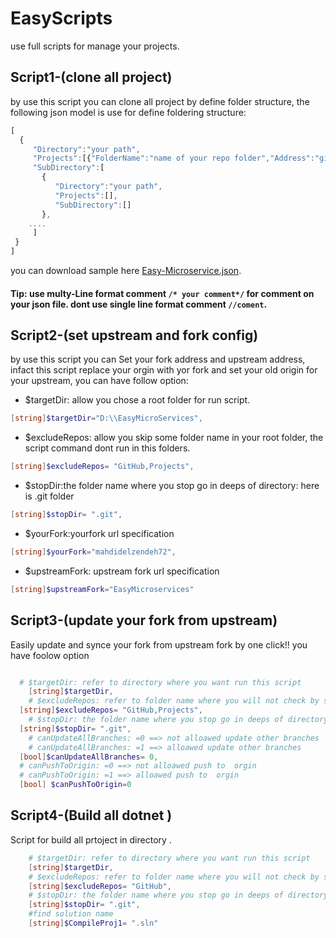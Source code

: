 # EasyScripts
use full scripts for manage your projects.
## Script1-(clone all project)
by use this script you can clone all project by define folder structure, the following json model is use for define foldering structure:
```javascript
[
  {
     "Directory":"your path",
     "Projects":[{"FolderName":"name of your repo folder","Address":"github url"},......],
     "SubDirectory":[ 
       {
          "Directory":"your path",
          "Projects":[],
          "SubDirectory":[]
       },
    ....
     ]
 }
]

```
you can download sample here [Easy-Microservice.json](https://github.com/mahdidelzendeh72/EasyScripts/blob/develop/Script1-(clone%20all%20project)/Easy-Microservice.json).
#### Tip: use multy-Line format comment `/* your comment*/`  for comment on your json file. dont use single line format comment `//coment`.

## Script2-(set upstream and fork config)
by use this script you can Set your fork address and upstream address, infact this script replace your orgin with yor fork and set your old origin for your upstream,
you can have follow option:
- $targetDir: allow you chose a root folder for run script.
```ps1
[string]$targetDir="D:\\EasyMicroServices",
```
- $excludeRepos: allow you skip some folder name in your root folder, the script command dont run in this folders.
```	ps1
[string]$excludeRepos= "GitHub,Projects",
```

- $stopDir:the folder name where you stop go in deeps of directory: here is .git folder
```ps1
[string]$stopDir= ".git",
```
- $yourFork:yourfork url specification
```ps1
[string]$yourFork="mahdidelzendeh72",
```
- $upstreamFork: upstream fork url specification
```ps1	
[string]$upstreamFork="EasyMicroservices"	
```
## Script3-(update your fork from upstream)
Easily update and synce your fork from upstream fork by one click!!
you have foolow option
```ps1

  # $targetDir: refer to directory where you want run this script
	[string]$targetDir,
	# $excludeRepos: refer to folder name where you will not check by script
  [string]$excludeRepos= "GitHub,Projects",
	# $stopDir: the folder name where you stop go in deeps of directory: here is .git folder
  [string]$stopDir= ".git",
	# canUpdateAllBranches: =0 ==> not alloawed update other branches
	# canUpdateAllBranches: =1 ==> alloawed update other branches
  [bool]$canUpdateAllBranches= 0,
  # canPushToOrigin: =0 ==> not alloawed push to  orgin
  # canPushToOrigin: =1 ==> alloawed push to  orgin
  [bool] $canPushToOrigin=0	
  ```
## Script4-(Build all dotnet )
Script for build all prtoject in directory .

```ps1
    # $targetDir: refer to directory where you want run this script
    [string]$targetDir,
    # $excludeRepos: refer to folder name where you will not check by script
    [string]$excludeRepos= "GitHub",
    # $stopDir: the folder name where you stop go in deeps of directory: here is .git folder
    [string]$stopDir= ".git",
    #find solution name
    [string]$CompileProj1= ".sln"
```

